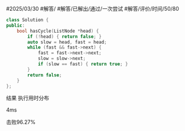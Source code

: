 #2025/03/30 #解答/ #解答/已解出/通过/一次尝试 #解答/评价/时间/50/80

``` cpp
class Solution {
public:
    bool hasCycle(ListNode *head) {
	    if (!head) { return false; }
        auto slow = head, fast = head;
        while (fast && fast->next) {
	        fast = fast->next->next;
			slow = slow->next;        
	        if (slow == fast) { return true; }
        }
        return false;
    }
};
```

结果
执行用时分布

4ms

击败96.27%